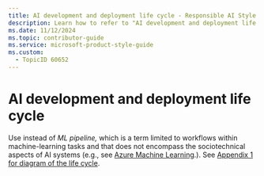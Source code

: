 ```yaml
---
title: AI development and deployment life cycle - Responsible AI Style Guide
description: Learn how to refer to "AI development and deployment life cycle" in your content.
ms.date: 11/12/2024
ms.topic: contributor-guide
ms.service: microsoft-product-style-guide
ms.custom:
  - TopicID 60652
---
```



# AI development and deployment life cycle

Use instead of *ML pipeline,* which is a term limited to workflows within machine-learning tasks and that does not encompass the sociotechnical aspects of AI systems (e.g., see [Azure Machine Learning](https://docs.microsoft.com/azure/machine-learning/concept-ml-pipelines?msclkid=b9903046cd8d11ec8bf39e55133fdb1e).). See [Appendix 1 for diagram of the life cycle](~\responsible-ai-style-guide\appendix\appendix-1-the-ai-development-and-deployment-life-cycle.md). 